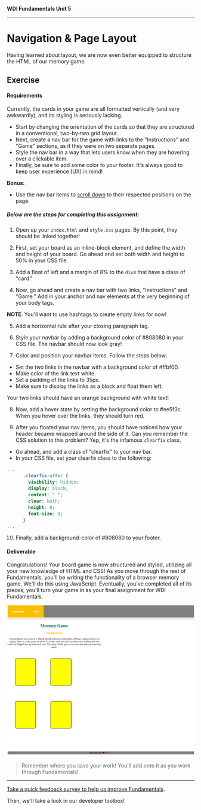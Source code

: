 **WDI Fundamentals Unit 5**

---

# Navigation & Page Layout

Having learned about layout, we are now even better equipped to structure the HTML of our memory game.

## Exercise

#### Requirements

Currently, the cards in your game are all formatted vertically (and very awkwardly), and its styling is seriously lacking.
* Start by changing the orientation of the cards so that they are structured in a conventional, two-by-two grid layout.
* Next, create a nav bar for the game with links to the "Instructions" and "Game" sections, as if they were on two separate pages.
* Style the nav bar in a way that lets users know when they are hovering over a clickable item.
* Finally, be sure to add some color to your footer. It's always good to keep user experience (UX) in mind!

**Bonus:**

* Use the nav bar items to [scroll down](https://developer.mozilla.org/en-US/docs/Web/HTML/Element/a) to their respected positions on the page.

##### Below are the steps for completing this assignment:

1) Open up your `index.html` and `style.css` pages. By this point, they should be linked together!

2) First, set your board as an inline-block element, and define the width and height of your board. Go ahead and set both width and height to 50% in your CSS file.

3) Add a float of left and a margin of 8% to the `div`s that have a class of "card."

4) Now, go ahead and create a nav bar with two links, "Instructions" and "Game." Add in your anchor and nav elements at the very beginning of your body tags.

**NOTE**: You'll want to use hashtags to create empty links for now!

5) Add a horizontal rule after your closing paragraph tag.

6) Style your navbar by adding a background color of #808080 in your CSS file. The navbar should now look gray!

7) Color and position your navbar items. Follow the steps below:

* Set the two links in the navbar with a background color of #ffbf00.
* Make color of the link text white.
* Set a padding of the links to 35px.
* Make sure to display the links as a block and float them left.

Your two links should have an orange background with white text!

8) Now, add a hover state by setting the background color to #ee5f3c. When you hover over the links, they should turn red. 

9) After you floated your nav items, you should have noticed how your header became wrapped around the side of it. Can you remember the CSS solution to this problem? Yep, it's the infamous `clearfix` class.

* Go ahead, and add a class of "clearfix" to your nav bar.
* In your CSS file, set your clearfix class to the following:

```css
...
      .clearfix:after {
        visibility: hidden;
        display: block;
        content: " ";
        clear: both;
        height: 0;
        font-size: 0;
      }
...
```

10) Finally, add a background-color of #808080 to your footer.


#### Deliverable

Congratulations! Your board game is now structured and styled, utilizing all your new knowledge of HTML and CSS! As you move through the rest of Fundamentals, you'll be writing the functionality of a browser memory game. We'll do this using JavaScript. Eventually, you've completed all of its pieces, you'll turn your game in as your final assignment for WDI Fundamentals.

![](../assets/elkwebdesign/memorygame6.png)

> Remember where you save your work! You'll add onto it as you work through Fundamentals!

---

[Take a quick feedback survey to help us improve Fundamentals](feedback.md).

Then, we'll take a look in our developer toolbox!
